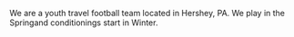 We are a youth travel football team located in Hershey, PA.
We play in the Springand conditionings start in Winter.
